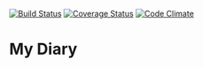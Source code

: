 [![Build Status](https://travis-ci.org/hnobi/myDiary.svg?branch=develop)](https://travis-ci.org/hnobi/myDiary)
[![Coverage Status](https://coveralls.io/repos/github/hnobi/myDiary/badge.svg?branch=develop)](https://coveralls.io/github/hnobi/myDiary?branch=develop)
[![Code Climate](https://codeclimate.com/github/hnobi/myDiary/badges/gpa.svg)](https://codeclimate.com/github/hnobi/myDiary)

# My Diary

